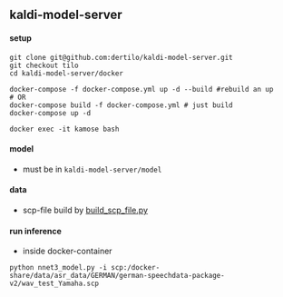 ## kaldi-model-server

#### setup
```shell
git clone git@github.com:dertilo/kaldi-model-server.git
git checkout tilo
cd kaldi-model-server/docker

docker-compose -f docker-compose.yml up -d --build #rebuild an up
# OR
docker-compose build -f docker-compose.yml # just build
docker-compose up -d

docker exec -it kamose bash
```
#### model
* must be in `kaldi-model-server/model`

#### data
* scp-file build by [build_scp_file.py](build_scp_file.py)

#### run inference
* inside docker-container
```shell
python nnet3_model.py -i scp:/docker-share/data/asr_data/GERMAN/german-speechdata-package-v2/wav_test_Yamaha.scp
```
